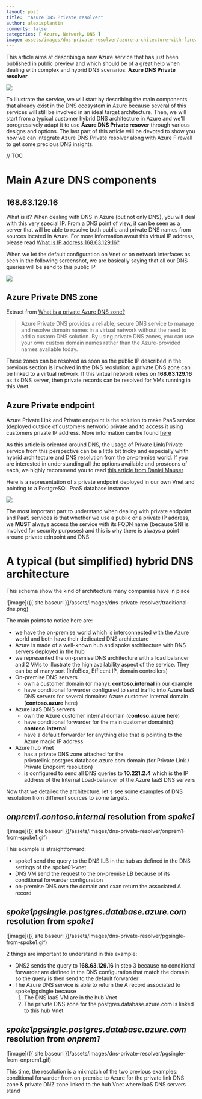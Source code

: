 ```yaml
---
layout: post
title:  "Azure DNS Private resolver"
author: alexisplantin
comments: false
categories: [ Azure, Network, DNS ]
image: assets/images/dns-private-resolver/azure-architecture-with-firewall.png
---
```

This article aims at describing a new Azure service that has just been published in public preview and which should be of a great help when dealing with complex and hybrid DNS scenarios: **Azure DNS Private resolver**

<section class="row">
  <div class="col-md-4"></div>
  <div class="col-md-4">
    <img src="../assets/images/dns-private-resolver/dns-private-resolver-logo.png"/>
  </div>
  <div class="col-md-4"></div>
</section>

To illustrate the service, we will start by describing the main components that already exist in the DNS ecosystem in Azure because several of this services will still be involved in an ideal target architecture. Then, we will start from a typical customer hybrid DNS architecture in Azure and we'll porogressively adapt it to use **Azure DNS Private resover** through various designs and options. The last part of this article will be devoted to show you how we can integrate Azure DNS Private resolver along with Azure Firewall to get some precious DNS insights.

// TOC

Main Azure DNS components
=========================

168.63.129.16
--------------

What is it? When dealing with DNS in Azure (but not only DNS), you will deal with this very special IP. From a DNS point of view, it can be seen as a server that will be able to resolve both public and private DNS names from sources located in Azure. For more information avout this virtual IP address, please read [What is IP address 168.63.129.16?](https://docs.microsoft.com/en-us/azure/virtual-network/what-is-ip-address-168-63-129-16)

When we let the default configuration on Vnet or on network interfaces as seen in the following screenshot, we are basically saying that all our DNS queries will be send to this public IP

<section class="row">
  <div class="col-md-3"></div>
  <div class="col-md-6">
    <img src="../assets/images/dns-private-resolver/azure-default-dns.png"/>
  </div>
  <div class="col-md-3"></div>
</section>


Azure Private DNS zone
----------------------

Extract from [What is a private Azure DNS zone?](https://docs.microsoft.com/en-us/azure/dns/private-dns-privatednszone)
> Azure Private DNS provides a reliable, secure DNS service to manage and resolve domain names in a virtual network without the need to add a custom DNS solution. By using private DNS zones, you can use your own custom domain names rather than the Azure-provided names available today.

These zones can be resolved as soon as the public IP described in the previous section is involved in the DNS reoslution: a private DNS zone can be linked to a virtual network. If this virtual network relies on **168.63.129.16** as its DNS server, then private records can be resolved for VMs running in this Vnet.

Azure Private endpoint
----------------------

Azure Private Link and Private endpoint is the solution to make PaaS service (deployed outside of customers network) private and to access it using customers private IP address. More information can be found [here](https://docs.microsoft.com/en-us/azure/private-link/private-endpoint-overview)

As this article is oriented around DNS, the usage of Private Link/Private service from this perspective can be a little bit tricky and especially whith hybrid architecture and DNS resolution from the on-premise world. If you are interested in understanding all the options available and pros/cons of each, we highly recommend you to read [this article from Daniel Mauser](https://github.com/dmauser/PrivateLink/tree/master/DNS-Integration-Scenarios#41-which-conditional-forwarder-zone-should-be-used)

Here is a representation of a private endpoint deployed in our own Vnet and pointing to a PostgreSQL PaaS database instance

<section class="row">
  <div class="col-md-2"></div>
  <div class="col-md-8">
    <img src="../assets/images/dns-private-resolver/private-endpoint.png"/>
  </div>
  <div class="col-md-2"></div>
</section>

The most important part to understand when dealing with private endpoint and PaaS services is that whether we use a public or a private IP address, we **MUST** always access the service with its FQDN name (because SNI is involved for security purposes) and this is why there is always a point around private ednpoint and DNS.

A typical (but simplified) hybrid DNS architecture
==================================================

This schema show the kind of architecture many companies have in place

![image]({{ site.baseurl }}/assets/images/dns-private-resolver/traditional-dns.png)

The main points to notice here are:
- we have the on-premise world which is interconnected with the Azure world and both have their dedicated DNS architecture
- Azure is made of a well-known hub and spoke architecture with DNS servers deployed in the hub
- we represented the on-premise DNS architecture with a load balancer and 2 VMs to illustrate the high availability aspect of the service. They can be of many sort (InfoBlox, Efficent IP, domain controllers)
- On-premise DNS servers
  - own a customer domain (or many): **contoso.internal** in our example
  - have conditional forwarder configured to send traffic into Azure IaaS DNS servers for several domains: Azure customer internal domain (**contoso.azure** here)
- Azure IaaS DNS servers
  - own the Azure customer internal domain (**contoso.azure** here)
  - have conditional forwarder for the main customer domain(s): **contoso.internal**
  - have a default forwarder for anything else that is pointing to the Azure magic IP address
- Azure hub Vnet
  - has a private DNS zone attached for the privatelink.postgres.database.azure.com domain (for Private Link / Private Endpoint resolution)
  - is configured to send all DNS queries to **10.221.2.4** which is the IP address of the Internal Load-balancer of the Azure IaaS DNS servers

Now that we detailed the architecture, let's see some examples of DNS resolution from different sources to some targets.

*onprem1.contoso.internal* resolution from *spoke1*
---------------------------------------------------

![image]({{ site.baseurl }}/assets/images/dns-private-resolver/onprem1-from-spoke1.gif)

This example is straightforward:
- spoke1 send the query to the DNS ILB in the hub as defined in the DNS settings of the spoke01-vnet
- DNS VM send the request to the on-premise LB because of its conditional forwarder configuration
- on-premise DNS own the domain and cxan return the associated A record

*spoke1pgsingle.postgres.database.azure.com* resolution from *spoke1*
---------------------------------------------------------------------

![image]({{ site.baseurl }}/assets/images/dns-private-resolver/pgsingle-from-spoke1.gif)

2 things are important to understand in this example:
- DNS2 sends the query to **168.63.129.16** in step 3 because no conditional forwarder are defined in the DNS configuration that match the domain so the query is then send to the default forwarder
- The Azure DNS service is able to return the A record associated to spoke1pgsingle because
  1. The DNS IaaS VM are in the hub Vnet
  2. The private DNS zone for the postgres.database.azure.com is linked to this hub Vnet

*spoke1pgsingle.postgres.database.azure.com* resolution from *onprem1*
---------------------------------------------------------------------

![image]({{ site.baseurl }}/assets/images/dns-private-resolver/pgsingle-from-onprem1.gif)

This time, the resolution is a mixmatch of the two previous examples: conditional forwarder from on-premise to Azure for the private link DNS zone & private DNZ zone linked to the hub Vnet where IaaS DNS servers stand